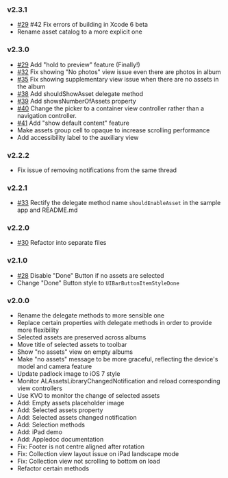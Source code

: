### v2.3.1
* [#29](https://github.com/chiunam/CTAssetsPickerController/issues/42) #42 Fix errors of building in Xcode 6 beta
* Rename asset catalog to a more explicit one

### v2.3.0
* [#29](https://github.com/chiunam/CTAssetsPickerController/issues/29) Add "hold to preview" feature (Finally!)
* [#32](https://github.com/chiunam/CTAssetsPickerController/issues/32) Fix showing "No photos" view issue even there are photos in album
* [#35](https://github.com/chiunam/CTAssetsPickerController/issues/35) Fix showing supplementary view issue when there are no assets in the album
* [#38](https://github.com/chiunam/CTAssetsPickerController/issues/38) Add shouldShowAsset delegate method 
* [#39](https://github.com/chiunam/CTAssetsPickerController/issues/39) Add showsNumberOfAssets property
* [#40](https://github.com/chiunam/CTAssetsPickerController/issues/40) Change the picker to a container view controller rather than a navigation controller.
* [#41](https://github.com/chiunam/CTAssetsPickerController/issues/41) Add "show default content" feature
* Make assets group cell to opaque to increase scrolling performance
* Add accessibility label to the auxiliary view

### v2.2.2
* Fix issue of removing notifications from the same thread

### v2.2.1
* [#33](https://github.com/chiunam/CTAssetsPickerController/issues/33) Rectify the delegate method name `shouldEnableAsset` in the sample app and README.md

### v2.2.0
* [#30](https://github.com/chiunam/CTAssetsPickerController/issues/30) Refactor into separate files

### v2.1.0
* [#28](https://github.com/chiunam/CTAssetsPickerController/issues/28) Disable "Done" Button if no assets are selected
* Change "Done" Button style to `UIBarButtonItemStyleDone`


### v2.0.0
* Rename the delegate methods to more sensible one
* Replace certain properties with delegate methods in order to provide more flexibility
* Selected assets are preserved across albums
* Move title of selected assets to toolbar
* Show "no assets" view on empty albums
* Make "no assets" message to be more graceful, reflecting the device's model and camera feature
* Update padlock image to iOS 7 style
* Monitor ALAssetsLibraryChangedNotification and reload corresponding view controllers
* Use KVO to monitor the change of selected assets
* Add: Empty assets placeholder image
* Add: Selected assets property
* Add: Selected assets changed notification
* Add: Selection methods
* Add: iPad demo
* Add: Appledoc documentation
* Fix: Footer is not centre aligned after rotation
* Fix: Collection view layout issue on iPad landscape mode
* Fix: Collection view not scrolling to bottom on load
* Refactor certain methods
